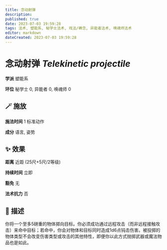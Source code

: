 ```yaml
---
title: 念动射弹
description: 
published: true
date: 2023-07-03 19:59:28
tags: 法术, 塑能系, 秘学士法术, 戏法/祷念, 异能者法术, 唤魂师法术
editor: markdown
dateCreated: 2023-07-03 19:59:28
---
```


# **念动射弹** *Telekinetic projectile*

**学派** 塑能系 

**环位** 秘学士 0, 异能者 0, 唤魂师 0

## 🪄 施放

**施法时间** 1 标准动作

**成分** 语言, 姿势

## ✨ 效果  

**距离** 近距 (25尺+5尺/2等级)  

**持续时间** 立即 

**豁免** 无

**法术抗力** 否

## 📖 描述

你将一个至多5磅重的物体掷向目标。你必须成功通过远程攻击（而非远程接触攻击）来命中目标；若命中，你会对物体和目标同时造成1d6点钝击伤害。被投掷的物体类型不会改变伤害类型或攻击的其他特性，即便你以此方式抛掷武器或魔法物品也是如此。
    
